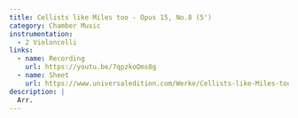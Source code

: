 ```yaml
---
title: Cellists like Miles too - Opus 15, No.8 (5')
category: Chamber Music
instrumentation:
  - 2 Violoncelli
links:
  - name: Recording
    url: https://youtu.be/7qpzkoQms8g
  - name: Sheet
    url: https://www.universaledition.com/Werke/Cellists-like-Miles-too/P0315443
description: |
  Arr.
---
```

